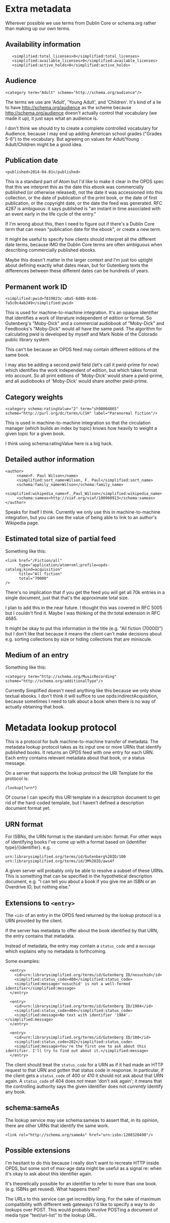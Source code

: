 # Extra metadata

Wherever possible we use terms from Dublin Core or schema.org rather than making up our own terms.

## Availability information

```
   <simplified:total_licenses>0</simplified:total_licenses>
   <simplified:available_licenses>0</simplified:available_licenses>
   <simplified:active_holds>0</simplified:active_holds>
```

## Audience

```
<category term="Adult" scheme="http://schema.org/audience"/>
```

The terms we use are 'Adult', 'Young Adult', and 'Children'. It's kind
of a lie to have http://schema.org/audience as the scheme because
http://schema.org/audience doesn't actually control that vocabulary
(we made it up), it just says what an audience is.

I don't think we should try to create a complete controlled vocabulary
for Audience, because I may end up adding American school grades
("Grades 5-6") to the vocabulary. But agreeing on values for
Adult/Young Adult/Children might be a good idea.

## Publication date

```
<published>2014-04-01</published>
```

This is a standard part of Atom but I'd like to make it clear in the
OPDS spec that this we interpret this as the date this ebook was
commercially published (or otherwise released), not the date it was
accessioned into this collection, or the date of publication of the
print book, or the date of first publication, or the copyright date,
or the date the feed was generated. RFC 4287 is ambiguous: it says
published is "an instant in time associated with an event early in the
life cycle of the entry."

If I'm wrong about this, then I need to figure out if there's
a Dublin Core term that can mean "publication date for the ebook", or
create a new term.

It might be useful to specify how clients should interpret all the
different date terms, because IMO the Dublin Core terms are often
ambiguous when describing commercially published ebooks.

Maybe this doesn't matter in the larger context and I'm just too
uptight about defining exactly what dates mean, but for Gutenberg
texts the differences between these different dates can be hundreds of
years.

## Permanent work ID

```
<simplified:pwid>f819023c-a8a5-6d88-8c66-7a5c0c4ab249</simplified:pwid>
```

This is used for machine-to-machine integration. It's an opaque
identifier that identifies a work of literature independent of edition
or format. So Gutenberg's "Moby-Dick" and a commercial audiobook of
"Moby-Dick" and Feedbooks's "Moby-Dick" would all have the same pwid.
The algorithm for calculating pwid is developed by myself and Mark
Noble of the Colorado public library system.

This can't be <id> because an OPDS feed may contain different editions
of the same book.

I may also be adding a second pwid field (let's call it pwid-prime for
now) which identifies the work independent of edition, but which takes
format into account. So all print editions of 'Moby-Dick' would share
a pwid-prime, and all audiobooks of 'Moby-Dick' would share another
pwid-prime.

## Category weights

```
<category schema:ratingValue="2" term="sh98004865"
scheme="http://purl.org/dc/terms/LCSH" label="Paranormal fiction"/>
```

This is used in machine-to-machine integration so that the circulation
manager (which builds an index by topic) knows how heavily to weight a
given topic for a given book.

I think using schema:ratingValue here is a big hack.

## Detailed author information

```
<author>
     <name>F. Paul Wilson</name>
     <simplified:sort_name>Wilson, F. Paul</simplified:sort_name>
     <schema:family_name>Wilson</schema:family_name>
     <simplified:wikipedia_name>F._Paul_Wilson</simplified:wikipedia_name>
     <schema:sameas>http://viaf.org/viaf/100960913</schema:sameas>
</author>
```

Speaks for itself I think. Currently we only use this in
machine-to-machine integration, but you can see the value of being
able to link to an author's Wikipedia page.

## Estimated total size of partial feed

Something like this:

```
<link href="/Fiction/all"
      type="application/atom+xml;profile=opds-catalog;kind=acquisition"
      title="All fiction"
      total="70000"
/>
```

There's no implication that if you get the feed you will get all 70k
entries in a single document, just that that's the approximate total
size.

I plan to add this in the near future. I thought this was covered in
RFC 5005 but I couldn't find it. Maybe I was thinking of the thr:total
extension in RFC 4685.

It might be okay to put this information in the
title (e.g. "All fiction (70000)") but I don't like that because it
means the client can't make decisions about e.g. sorting collections by size or hiding collections that are miniscule.

## Medium of an entry

Something like this:

```
<category term="http://schema.org/MusicRecording"
scheme="http://schema.org/additionalType"/>
```

Currently Simplified doesn't need anything like this because we only
show textual ebooks. I don't think it will suffice to
use opds:indirectAcquisition, because sometimes I need to talk about a
book when there is no way of actually obtaining that book.

# Metadata lookup protocol

This is a protocol for bulk machine-to-machine transfer of metadata. The metadata lookup protocol takes as its input one or more URNs that identify published books. It returns an OPDS feed with one entry for each URN. Each entry contains relevant metadata about that book, or a status message.

On a server that supports the lookup protocol the URI Template for the protocol is:

```
/lookup{?urn*}
```

Of course I can specify this URI template in a description document to get rid of the hard-coded template, but I haven't defined a description document format yet.

## URN format

For ISBNs, the URN format is the standard urn:isbn: format. For other ways of identifying books I've come up with a format based on {identifier type}/{identifier}. e.g.

```
urn:librarysimplified.org/terms/id/Gutenberg%20ID/100
urn:librarysimplified.org/terms/id/3M%20ID/aws4f
```

A given server will probably only be able to resolve a subset of these URNs. This is something that can be specified in the hypothetical description document, e.g. "I can tell you about a book if you give me an ISBN  or an Overdrive ID, but nothing else."

## Extensions to `<entry>`

The `<id>` of an entry in the OPDS feed returned by the lookup protocol is a URN provided by the client.

If the server has metadata to offer about the book identified by that URN, the entry contains that metadata.

Instead of metadata, the entry may contain a `status_code` and a `message` which explains why no metadata is forthcoming.

Some examples:

```
  <entry>
    <id>urn:librarysimplified.org/terms/id/Gutenberg ID/nosuchid</id>
    <simplified:status_code>400</simplified:status_code>
    <simplified:message>'nosuchid' is not a well-formed identifier</simplified:message>
  </entry>
```

```
  <entry>
    <id>urn:librarysimplified.org/terms/id/Gutenberg ID/1984</id>
    <simplified:status_code>404</simplified:status_code>
    <simplified:message>No text with identifier '1984'.</simplified:message>
  </entry>
```

```
  <entry>
    <id>urn:librarysimplified.org/terms/id/Gutenberg ID/100</id>
    <simplified:status_code>202</simplified:status_code>
    <simplified:message>You're the first one to ask about this identifier. I'll try to find out about it.</simplified:message>
  </entry>
```

The client should treat the `status_code` for a URN as if it had made an HTTP request to that URN and gotten that status code in response. In particular, if the client gets a `status_code` of 400 or 410 it should not ask about that URN again. A `status_code` of 404 does _not_ mean 'don't ask again'; it means that the controlling authority says the given identifier does not _currently_ identify any book.

## schema:sameAs

The lookup service may use schema:sameas to assert that, in its opinion, there are other URNs that identify the same work.

```
<link rel="http://schema.org/sameAs" href="urn:isbn:1208320490"/>
```

## Possible extensions

I'm hesitant to do this because I really don't want to recreate HTTP inside OPDS, but some sort of max-age data might be useful as a signal re: when it's okay to ask about this identifier again.

It's theoretically possible for an identifier to refer to more than one book. (e.g. ISBNs get reused). What happens then?

The URLs to this service can get incredibly long. For the sake of maximum compatibility with different web gateways I'd like to specify a way to do lookups over POST. This would probably involve POSTing a document of media type "text/uri-list" to the lookup URL.